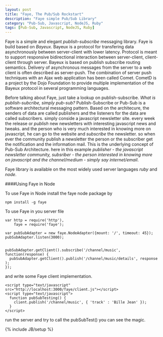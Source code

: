 ```yaml
---
layout: post
title: "Faye, The Pub/Sub Rockstart"
description: "Faye simple Pub/Sub Library"
category: "Pub-Sub, Javascript, NodeJS, Ruby"
tags: [Pub-Sub, Javascript, NodeJS, Ruby]
---
```


Faye is a simple and elegant _publish-subscribe_ messaging library. Faye is build based on _Bayeux_. Bayeux is a protocol for transfering data asynchronously between server-client with lower latency. Protocol is meant to support responsive bidirectional interaction between server-client, client-client through server. Bayeux is based on publish subscribe routing semantics. Delivery of asynchronous messages from the server to a web client is often described as server-push.
The combination of server push techniques with an Ajax web application has been called Comet.
CometD is a project by the Dojo Foundation to provide multiple implementation of the Bayeux protocol in several programming languages.

Before talking about Faye, just take a lookup on publish-subscribe. _What is publish-subcribe, simply pub-sub?_ Publish-Subscribe or Pub-Sub is a software architectural messaging pattern. Based on the architecure, the senders of data are called publishers and the listeners for the data are called subscribers. simply conside a javascript newsletter site. every week the release or _publish_ new newsletters with interesting javascript news and tweaks. and the person who is very much interested in knowing more on javascript, he can go to the website and _subscribe_ the newsletter. so when ever the community publish a newsletter the person or the subscriber get the notification and the information mail. This is the underlying concept of Pub-Sub Architecture. here in this example *publisher - the javascript newsletter community, subsriber - the person interested in knowing more on javascript and the channel/medium - simply say internet/email*.

Faye library is available on the most widely used server languages _ruby_ and _node_.

####Using Faye in Node

To use Faye in Node install the faye node package by
    
    npm install -g faye

To use Faye in you server file

    var http = require('http'),
        faye = require('faye');

    var pubSubAdapter = new faye.NodeAdapter({mount: '/', timeout: 45});
    pubSubAdapter.listen(3000);


    pubSubAdapter.getClient().subscribe('/channel/music', function(response) {
      pubSubAdapter.getClient().publish('/channel/music/details', response );
    });

and write some Faye client implementation.

    <script type="text/javascript" src="http://localhost:3000/faye/client.js"></script>
    <script type="text/javascript">
      function pubSubTesting() {
        client.publish('/channel/music', { 'track' : 'Bille Jean' });
      }
    </script>

run the server and try to call the pubSubTest() you can see the magic.

{% include JB/setup %}
